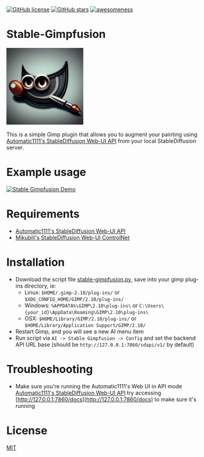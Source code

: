[![GitHub license](https://img.shields.io/github/license/ArtBIT/stable-gimpfusion.svg)](https://github.com/ArtBIT/stable-gimpfusion) [![GitHub stars](https://img.shields.io/github/stars/ArtBIT/stable-gimpfusion.svg)](https://github.com/ArtBIT/stable-gimpfusion)  [![awesomeness](https://img.shields.io/badge/awesomeness-maximum-red.svg)](https://github.com/ArtBIT/stable-gimpfusion)

# Stable-Gimpfusion 

<img src="https://raw.githubusercontent.com/ArtBIT/stable-gimpfusion/master/assets/icon.png" width="200" />

This is a simple Gimp plugin that allows you to augment your painting using [Automatic1111's StableDiffusion Web-UI API](https://github.com/AUTOMATIC1111/stable-diffusion-webui/wiki/API) from your local StableDiffusion server.

# Example usage

[![Stable Gimpfusion Demo](https://img.youtube.com/vi/4IuIKe1sEFY/0.jpg)](https://www.youtube.com/watch?v=4IuIKe1sEFY)


# Requirements
 - [Automatic1111's StableDiffusion Web-UI API](https://github.com/AUTOMATIC1111/stable-diffusion-webui#installation-and-running)
 - [Mikubill's StableDiffusion Web-UI ControlNet](https://github.com/Mikubill/sd-webui-controlnet)

# Installation
 - Download the script file [stable-gimpfusion.py](https://github.com/artbit/stable-gimpfusion/raw/master/stable-gimpfusion.py), 
 save into your gimp plug-ins directory, ie: 
   - Linux: `$HOME/.gimp-2.10/plug-ins/` or `$XDG_CONFIG_HOME/GIMP/2.10/plug-ins/`
   - Windows: `%APPDATA%\GIMP\2.10\plug-ins\` or `C:\Users\{your_id}\AppData\Roaming\GIMP\2.10\plug-ins\`
   - OSX: `$HOME/Library/GIMP/2.10/plug-ins/` or `$HOME/Library/Application Support/GIMP/2.10/`
 - Restart Gimp, and you will see a new AI menu item
 - Run script via `AI -> Stable Gimpfusion -> Config` and set the backend API URL base (should be `http://127.0.0.1:7860/sdapi/v1/` by default)

# Troubleshooting
 - Make sure you're running the Automatic1111's Web UI in API mode [Automatic1111's StableDiffusion Web-UI API](https://github.com/AUTOMATIC1111/stable-diffusion-webui/wiki/API) try accessing [http://127.0.0.1:7860/docs](http://127.0.0.1:7860/docs) to make sure it's running

# License
[MIT](LICENSE.md)
